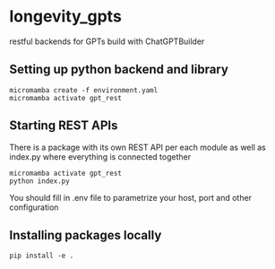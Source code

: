 # longevity_gpts
restful backends for GPTs build with ChatGPTBuilder

## Setting up python backend and library

```commandline
micromamba create -f environment.yaml
micromamba activate gpt_rest
```

## Starting REST APIs
There is a package with its own REST API per each module as well as index.py where everything is connected together
```
micromamba activate gpt_rest
python index.py
```
You should fill in .env file to parametrize your host, port and other configuration

## Installing packages locally

```
pip install -e .
```


